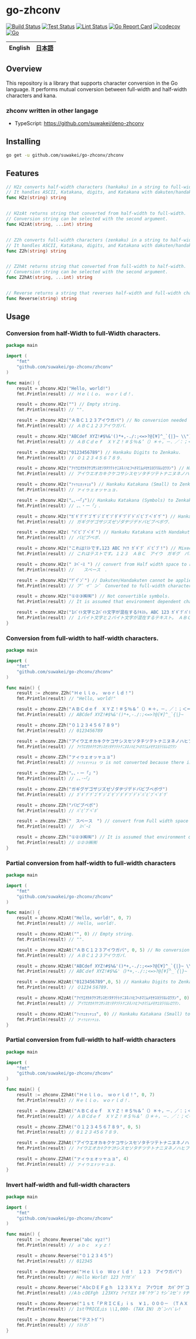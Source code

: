# go-zhconv

[![Build Status](https://github.com/suwakei/go-zhconv/actions/workflows/build.yml/badge.svg)](https://github.com/suwakei/go-zhconv/actions/workflows/build.yml)
[![Test Status](https://github.com/suwakei/go-zhconv/actions/workflows/test.yml/badge.svg)](https://github.com/suwakei/go-zhconv/actions/workflows/test.yml)
[![Lint Status](https://github.com/suwakei/go-zhconv/actions/workflows/lint.yml/badge.svg)](https://github.com/suwakei/go-zhconv/actions/workflows/lint.yml)
[![Go Report Card](https://goreportcard.com/badge/github.com/suwakei/go-zhconv)](https://goreportcard.com/report/github.com/suwakei/go-zhconv)
[![codecov](https://codecov.io/gh/suwakei/go-zhconv/graph/badge.svg?token=3XKGD5O102)](https://codecov.io/gh/suwakei/go-zhconv)
[![Go](https://custom-icon-badges.herokuapp.com/badge/Go-00ADD8.svg?logo=Go&logoColor=white)]()


<table>
	<thead>
    	<tr>
      		<th style="text-align:center">English</th>
      		<th style="text-align:center"><a href="README_ja.md">日本語</a></th>
    	</tr>
  	</thead>
</table>



## Overview
This repository is a library that supports character conversion in the Go language. It performs mutual conversion between full-width and half-width characters and kana.

### zhconv written in other langage
- TypeScript: https://github.com/suwakei/deno-zhconv


## Installing

```sh
go get -u github.com/suwakei/go-zhconv/zhconv
```

## Features
```go
// H2z converts half-width characters (hankaku) in a string to full-width characters (zenkaku).
// It handles ASCII, Katakana, digits, and Katakana with dakuten/handakuten.
func H2z(string) string


// H2zAt returns string that converted from half-width to full-width.
// Conversion string can be selected with the second argument.
func H2zAt(string, ...int) string


// Z2h converts full-width characters (zenkaku) in a string to half-width characters (hankaku).
// It handles ASCII, Katakana, digits, and Katakana with dakuten/handakuten.
func Z2h(string) string


// Z2hAt returns string that converted from full-width to half-width.
// Conversion string can be selected with the second argument.
func Z2hAt(string, ...int) string


// Reverse returns a string that reverses half-width and full-width characters in a string
func Reverse(string) string
```
## Usage
### Conversion from half-Width to full-Width characters.
```go
package main

import (
    "fmt"
    "github.com/suwakei/go-zhconv/zhconv"
)

func main() {
	result = zhconv.H2z("Hello, world!")
	fmt.Println(result) // Ｈｅｌｌｏ， ｗｏｒｌｄ！.

	result = zhconv.H2z("") // Empty string.
	fmt.Println(result) // "".

	result = zhconv.H2z("ＡＢＣ１２３アイウガパ") // No conversion needed (Zenkaku).
	fmt.Println(result) // ＡＢＣ１２３アイウガパ.

	result = zhconv.H2z("ABCdef XYZ!#$%&'()*+,-./:;<=>?@[¥]^_`{|}~ \\")
	fmt.Println(result) // ＡＢＣｄｅｆ　ＸＹＺ！＃＄％＆’（）＊＋，－．／：；＜＝＞？＠［￥］＾＿‘｛｜｝～　＼.

	result = zhconv.H2z("0123456789") // Hankaku Digits to Zenkaku.
	fmt.Println(result) // ０１２３４５６７８９.

	result = zhconv.H2z("ｱｲｳｴｵｶｷｸｹｺｻｼｽｾｿﾀﾁﾂﾃﾄﾅﾆﾇﾈﾉﾊﾋﾌﾍﾎﾏﾐﾑﾒﾓﾔﾕﾖﾗﾘﾙﾚﾛﾜｦﾝ") // Hankaku Katakana to Zenkaku.
	fmt.Println(result) // アイウエオカキクケコサシスセソタチツテトナニヌネノハヒフヘホマミムメモヤユヨラリルレロワヲン.

	result = zhconv.H2z("ｧｨｩｪｫｯｬｭｮ") // Hankaku Katakana (Small) to Zenkaku.
	fmt.Println(result) // ァィゥェォッャュョ.

	result = zhconv.H2z("｡､･ｰ｢｣")// Hankaku Katakana (Symbols) to Zenkaku.
	fmt.Println(result) // 。、・ー「」.

	result = zhconv.H2z("ｶﾞｷﾞｸﾞｹﾞｺﾞｻﾞｼﾞｽﾞｾﾞｿﾞﾀﾞﾁﾞﾂﾞﾃﾞﾄﾞﾊﾞﾋﾞﾌﾞﾍﾞﾎﾞｳﾞ") // Hankaku Katakana with Dakuten to Zenkaku".
	fmt.Println(result) // ガギグゲゴザジズゼゾダヂヅデドバビブベボヴ.

	result = zhconv.H2z( "ﾊﾟﾋﾟﾌﾟﾍﾟﾎﾟ") // Hankaku Katakana with Handakuten to Zenkaku.
	fmt.Println(result) // パピプペポ.

	result = zhconv.H2z("これはﾃｽﾄです｡123 ABC ｱｲｳ ｶﾞｷﾞｸﾞ ﾊﾟﾋﾟﾌﾟ!") // Mixed Hankaku/Zenkaku/Other.
	fmt.Println(result) // これはテストです。１２３　ＡＢＣ　アイウ　ガギグ　パピプ！.

	result = zhconv.H2z(" ｽﾍﾟｰｽ ") // convert from Half width space to Full width space.
	fmt.Println(result) //  　スペース　.

	result = zhconv.H2z("ｱﾞｲﾟﾝﾞ") // Dakuten/Handakuten cannot be applied.
	fmt.Println(result) // ア゛イ゜ン゛ Converted to full-width characters as separated( (ｱ->ア, ﾞ->ﾞ).

	result = zhconv.H2z("①②③㈱㈲") // Not convertible symbols.
	fmt.Println(result) // It is assumed that environment dependent characters will not be converted.

	result = zhconv.H2z("1ﾊﾞｲﾄ文字と2ﾊﾞｲﾄ文字が混在するﾃｷｽﾄ｡ ABC 123 ｶﾞｷﾞｸﾞﾊﾟﾋﾟﾌﾟ!?") // Long string with various conversions.
	fmt.Println(result) // １バイト文字と２バイト文字が混在するテキスト。　ＡＢＣ　１２３　ガギグパピプ！？.
}
```


### Conversion from full-width to half-width characters.
```go
package main

import (
    "fmt"
    "github.com/suwakei/go-zhconv/zhconv"
)

func main() {
    result := zhconv.Z2h("Ｈｅｌｌｏ， ｗｏｒｌｄ！")
    fmt.Println(result) // "Hello, world!"

    result = zhconv.Z2h("ＡＢＣｄｅｆ　ＸＹＺ！＃＄％＆’（）＊＋，－．／：；＜＝＞？＠［￥］＾＿‘｛｜｝～")
    fmt.Println(result) // ABCdef XYZ!#$%&'()*+,-./:;<=>?@[¥]^_`{|}~

    result = zhconv.Z2h("０１２３４５６７８９")
    fmt.Println(result) // 0123456789

    result = zhconv.Z2h("アイウエオカキクケコサシスセソタチツテトナニヌネノハヒフヘホマミムメモヤユヨラリルレロワヲン")
    fmt.Println(result) // ｱｲｳｴｵｶｷｸｹｺｻｼｽｾｿﾀﾁﾂﾃﾄﾅﾆﾇﾈﾉﾊﾋﾌﾍﾎﾏﾐﾑﾒﾓﾔﾕﾖﾗﾘﾙﾚﾛﾜｦﾝ

	result = zhconv.Z2h("ァィゥェォッャュョ")
    fmt.Println(result) // ｧｨｩｪｫｯｬｭｮ ヮ is not converted because there is no corresponding character for half-width.

    result = zhconv.Z2h("。、・ー「」")
    fmt.Println(result) // ｡､･ｰ｢｣

    result = zhconv.Z2h("ガギグゲゴザジズゼゾダヂヅデドバビブベボヴ")
    fmt.Println(result) // ｶﾞｷﾞｸﾞｹﾞｺﾞｻﾞｼﾞｽﾞｾﾞｿﾞﾀﾞﾁﾞﾂﾞﾃﾞﾄﾞﾊﾞﾋﾞﾌﾞﾍﾞﾎﾞｳﾞ

    result = zhconv.Z2h("パピプペポ")
    fmt.Println(result) // ﾊﾟﾋﾟﾌﾟﾍﾟﾎﾟ

    result = zhconv.Z2h("　スペース　") // convert from Full width space to half width space
    fmt.Println(result) //  ｽﾍﾟｰｽ 

    result = zhconv.Z2h("①②③㈱㈲") // It is assumed that environment dependent characters will not be converted.
    fmt.Println(result) // ①②③㈱㈲
}
```


### Partial conversion from half-width to full-width characters
```go
package main

import (
    "fmt"
    "github.com/suwakei/go-zhconv/zhconv"
)

func main() {
	result = zhconv.H2zAt("Hello, world!", 0, 7)
	fmt.Println(result) // Ｈello, ｗorld!.

	result = zhconv.H2zAt("", 0) // Empty string.
	fmt.Println(result) // "".

	result = zhconv.H2zAt("ＡＢＣ１２３アイウガパ", 0, 5) // No conversion needed (Zenkaku).
	fmt.Println(result) // ＡＢＣ１２３アイウガパ.

	result = zhconv.H2zAt("ABCdef XYZ!#$%&'()*+,-./:;<=>?@[¥]^_`{|}~ \\", 3, 17)
	fmt.Println(result) // ABCｄef XYZ!#$%&'（)*+,-./:;<=>?@[¥]^_`{|}~ \\.

	result = zhconv.H2zAt("0123456789",0, 5) // Hankaku Digits to Zenkaku.
	fmt.Println(result) // ０1234５6789.

	result = zhconv.H2zAt("ｱｲｳｴｵｶｷｸｹｺｻｼｽｾｿﾀﾁﾂﾃﾄﾅﾆﾇﾈﾉﾊﾋﾌﾍﾎﾏﾐﾑﾒﾓﾔﾕﾖﾗﾘﾙﾚﾛﾜｦﾝ", 0) // Hankaku Katakana to Zenkaku.
	fmt.Println(result) // アｲｳｴｵｶｷｸｹｺｻｼｽｾｿﾀﾁﾂﾃﾄﾅﾆﾇﾈﾉﾊﾋﾌﾍﾎﾏﾐﾑﾒﾓﾔﾕﾖﾗﾘﾙﾚﾛﾜｦﾝ.

	result = zhconv.H2zAt("ｧｨｩｪｫｯｬｭｮ", 0) // Hankaku Katakana (Small) to Zenkaku.
	fmt.Println(result) // ァｨｩｪｫｯｬｭｮ.
}
```


### Partial conversion from full-width to half-width characters
```go
package main

import (
    "fmt"
    "github.com/suwakei/go-zhconv/zhconv"
)

func main() {
    result := zhconv.Z2hAt("Ｈｅｌｌｏ， ｗｏｒｌｄ！", 0, 7)
    fmt.Println(result) // Hｅｌｌｏ， wｏｒｌｄ！.

    result = zhconv.Z2hAt("ＡＢＣｄｅｆ　ＸＹＺ！＃＄％＆’（）＊＋，－．／：；＜＝＞？＠［￥］＾＿‘｛｜｝～", 3, 17)
    fmt.Println(result) // ＡＢＣdｅｆ　ＸＹＺ！＃＄％＆’（)＊＋，－．／：；＜＝＞？＠［￥］＾＿‘｛｜｝～.

    result = zhconv.Z2hAt("０１２３４５６７８９", 0, 5)
    fmt.Println(result) // 0１２３４5６７８９.

    result = zhconv.Z2hAt("アイウエオカキクケコサシスセソタチツテトナニヌネノハヒフヘホマミムメモヤユヨラリルレロワヲン", 0, 6, 9, 10)
    fmt.Println(result) // ｱイウエオカｷクケｺｻシスセソタチツテトナニヌネノハヒフヘホマミムメモヤユヨラリルレロワヲン.

    result = zhconv.Z2hAt("ァィゥェォッャュョ", 4)
    fmt.Println(result) // ァィゥェｫッャュョ.
}
```

### Invert half-width and full-width characters
```go
package main

import (
    "fmt"
    "github.com/suwakei/go-zhconv/zhconv"
)

func main() {
    result := zhconv.Reverse("abc xyz!")
    fmt.Println(result) // ａｂｃ　ｘｙｚ！

    result = zhconv.Reverse("０１２３４５")
    fmt.Println(result) // 012345

    result = zhconv.Reverse("Ｈｅｌｌｏ　Ｗｏｒｌｄ！　１２３　アイウガパ")
    fmt.Println(result) // Hello World! 123 ｱｲｳｶﾞﾊﾟ

    result = zhconv.Reverse("ＡbcＤＥＦｇｈ　1２３ＸＹｚ　アｲウｴオ　カｷﾞクｹﾞコ　サｼﾞスｾﾞソ　タﾁヅﾃド")
    fmt.Println(result) //AｂｃDEFgh １23XYz ｱイｳエｵ ｶキﾞｸケﾞｺ ｻシﾞｽセﾞｿ ﾀチﾂﾞテﾄﾞ

    result = zhconv.Reverse("１ｓｔ「ＰＲＩＣＥ」ｉｓ　￥１，０００－　（ＴＡＸ　ＩＮ）　ｶﾞﾝﾊﾞﾚ！")
    fmt.Println(result) // 1st｢PRICE｣is \\1,000- (TAX IN) カﾞンハﾞレ!

    result = zhconv.Reverse("テストｶﾞ")
    fmt.Println(result) // ﾃｽﾄカﾞ
}
```

